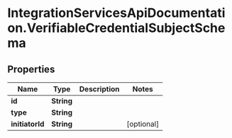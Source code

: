 # IntegrationServicesApiDocumentation.VerifiableCredentialSubjectSchema

## Properties
Name | Type | Description | Notes
------------ | ------------- | ------------- | -------------
**id** | **String** |  | 
**type** | **String** |  | 
**initiatorId** | **String** |  | [optional] 
